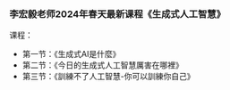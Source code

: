 ### 李宏毅老师2024年春天最新课程《生成式人工智慧》

课程：

- 第一节：《生成式AI是什麼》 
- 第二节：《今日的生成式人工智慧厲害在哪裡》
- 第三节：《訓練不了人工智慧-你可以訓練你自己》
